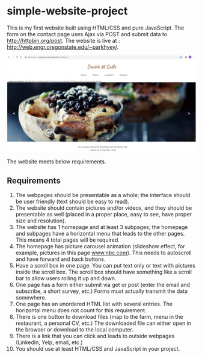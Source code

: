 # simple-website-project
This is my first website built using HTML/CSS and pure JavaScript. 
The form on the contact page uses Ajax via POST and submit data to http://httpbin.org/post.
The website is live at : http://web.engr.oregonstate.edu/~parkhyey/.

![](images/doubleM.jpg)

The website meets below requirements. 

## Requirements
  1. The webpages should be presentable as a whole; the interface should be user friendly (text should be easy to read).
  2. The website should contain pictures and/or videos, and they should be presentable as well (placed in a proper place, easy to see, have proper size and resolution).
  3. The website has 1 homepage and at least 3 subpages; the homepage and subpages have a horizontal menu that leads to the other pages. This means 4 total pages will be required.
  4. The homepage has picture carousel animation (slideshow effect, for example, pictures in this page www.nbc.com). This needs to autoscroll and have forward and back buttons.
  5. Have a scroll box in one page. You can put text only or text with pictures inside the scroll box.  The scroll box should have something like a scroll bar to allow users rolling it up and down. 
  6. One page has a form either submit via get or post (enter the email and subscribe, a short survey, etc.) Forms must actually transmit the data somewhere.
  7. One page has an unordered HTML list with several entries. The horizontal menu does not count for this requirement.
  8. There is one button to download files (map to the farm, menu in the restaurant, a personal CV, etc.) The downloaded file can either open in the browser or download to the local computer.
  9. There is a link that you can click and leads to outside webpages (LinkedIn, Yelp, email, etc.)
  10. You should use at least HTML/CSS and JavaScript in your project.
 
